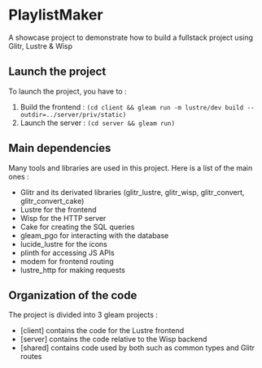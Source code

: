 # PlaylistMaker

A showcase project to demonstrate how to build a fullstack project using Glitr, Lustre & Wisp

## Launch the project

To launch the project, you have to :

1. Build the frontend : `(cd client && gleam run -m lustre/dev build --outdir=../server/priv/static)`
2. Launch the server : `(cd server && gleam run)`

## Main dependencies

Many tools and libraries are used in this project. Here is a list of the main ones : 

- Glitr and its derivated libraries (glitr_lustre, glitr_wisp, glitr_convert, glitr_convert_cake)
- Lustre for the frontend
- Wisp for the HTTP server
- Cake for creating the SQL queries
- gleam_pgo for interacting with the database
- lucide_lustre for the icons
- plinth for accessing JS APIs
- modem for frontend routing
- lustre_http for making requests

## Organization of the code

The project is divided into 3 gleam projects : 

- [client] contains the code for the Lustre frontend
- [server] contains the code relative to the Wisp backend
- [shared] contains code used by both such as common types and Glitr routes
